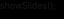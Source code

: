 <!DOCTYPE html>
<html lang="zh-Hant">
<head>
  <meta charset="UTF-8" />
  <meta name="viewport" content="width=device-width, initial-scale=1.0" />
  <style>
    html, body {
      margin: 0;
      padding: 0;
      height: 100%;
      width: 100%;
      background: black;
      overflow: hidden;
    }
    .slide {
      position: absolute;
      top: 0; left: 0;
      width: 100vw;
      height: 100vh;
      object-fit: cover;
      display: none;
    }
  </style>
</head>
<body>

  <img class="slide" src="Garden.jpg" alt="">
  <img class="slide" src="SolHotel_M_02.jpg" alt="">

  <script>
    const slides = document.querySelectorAll('.slide');
    let current = 0;

    function showSlide(index) {
      slides.forEach(s => s.style.display = 'none');
      slides[index].style.display = 'block';
    }

    function nextSlide() {
      current = (current + 1) % slides.length;
      showSlide(current);
    }

    showSlide(current);
    setInterval(nextSlide, 10000); // 每10秒切換
  </script>

</body>
</html>
    showSlides();
  </script>

</body>
</html>
